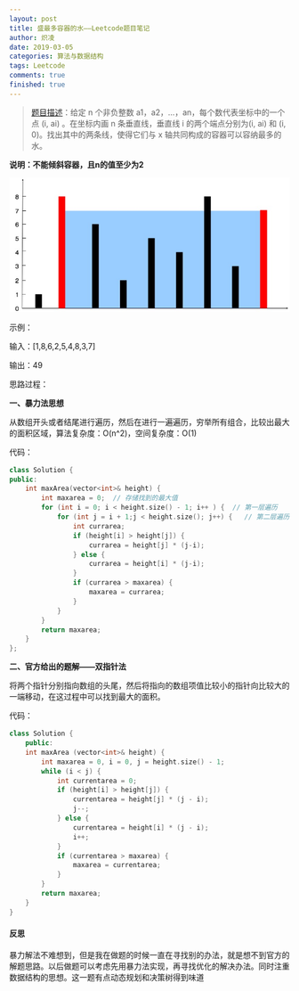 ```yaml
---
layout: post
title: 盛最多容器的水——Leetcode题目笔记
author: 炽凌
date: 2019-03-05
categories: 算法与数据结构
tags: Leetcode
comments: true
finished: true
---
```


> [题目描述](https://leetcode-cn.com/problems/container-with-most-water/)：给定 n 个非负整数 a1，a2，...，an，每个数代表坐标中的一个点 (i, ai) 。在坐标内画 n 条垂直线，垂直线 i 的两个端点分别为(i, ai) 和 (i, 0)。找出其中的两条线，使得它们与 x 轴共同构成的容器可以容纳最多的水。

__说明：不能倾斜容器，且n的值至少为2__

![图中垂直线代表输入数组[1,8,6,2,5,4,8,3,7]](../img/question_11.jpg)

示例：

输入：[1,8,6,2,5,4,8,3,7]

输出：49

思路过程：

__一、暴力法思想__

​	从数组开头或者结尾进行遍历，然后在进行一遍遍历，穷举所有组合，比较出最大的面积区域，算法复杂度：O(n^2)，空间复杂度：O(1)

代码：

```cpp
class Solution {
public:
    int maxArea(vector<int>& height) {
        int maxarea = 0;  // 存储找到的最大值
        for (int i = 0; i < height.size() - 1; i++ ) {  // 第一层遍历
            for (int j = i + 1;j < height.size(); j++) {   // 第二层遍历
                int currarea;
                if (height[i] > height[j]) {
                    currarea = height[j] * (j-i);
                } else {
                    currarea = height[i] * (j-i);
                }
                if (currarea > maxarea) {
                    maxarea = currarea;
                }
            }
        }
        return maxarea;
    }
};
```

__二、官方给出的题解——双指针法__

将两个指针分别指向数组的头尾，然后将指向的数组项值比较小的指针向比较大的一端移动，在这过程中可以找到最大的面积。

代码：

```cpp
class Solution {
    public:
    int maxArea (vector<int>& height) {
        int maxarea = 0, i = 0, j = height.size() - 1;
        while (i < j) {
            int currentarea = 0;
            if (height[i] > height[j]) {
                currentarea = height[j] * (j - i);
                j--;
            } else {
                currentarea = height[i] * (j - i);
                i++;
            }
            if (currentarea > maxarea) {
                maxarea = currentarea;
            }
        }
        return maxarea;
    }
}
```

#### 反思

暴力解法不难想到，但是我在做题的时候一直在寻找别的办法，就是想不到官方的解题思路。以后做题可以考虑先用暴力法实现，再寻找优化的解决办法。同时注重数据结构的思想。这一题有点动态规划和决策树得到味道